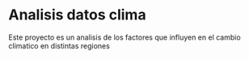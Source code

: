 # Analisis datos clima
Este proyecto es un analisis de los factores que influyen en el cambio climatico en distintas regiones
